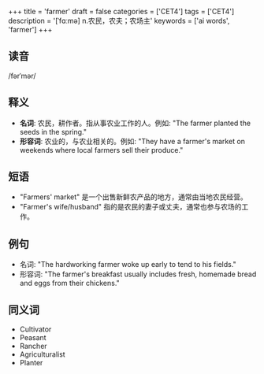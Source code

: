 +++
title = 'farmer'
draft = false
categories = ['CET4']
tags = ['CET4']
description = '[ˈfɑːmə] n.农民，农夫；农场主'
keywords = ['ai words', 'farmer']
+++

## 读音
/fərˈmər/

## 释义
- **名词**: 农民，耕作者。指从事农业工作的人。例如: "The farmer planted the seeds in the spring."
- **形容词**: 农业的，与农业相关的。例如: "They have a farmer's market on weekends where local farmers sell their produce."

## 短语
- "Farmers' market" 是一个出售新鲜农产品的地方，通常由当地农民经营。
- "Farmer's wife/husband" 指的是农民的妻子或丈夫，通常也参与农场的工作。

## 例句
- 名词: "The hardworking farmer woke up early to tend to his fields."
- 形容词: "The farmer's breakfast usually includes fresh, homemade bread and eggs from their chickens."

## 同义词
- Cultivator
- Peasant
- Rancher
- Agriculturalist
- Planter
